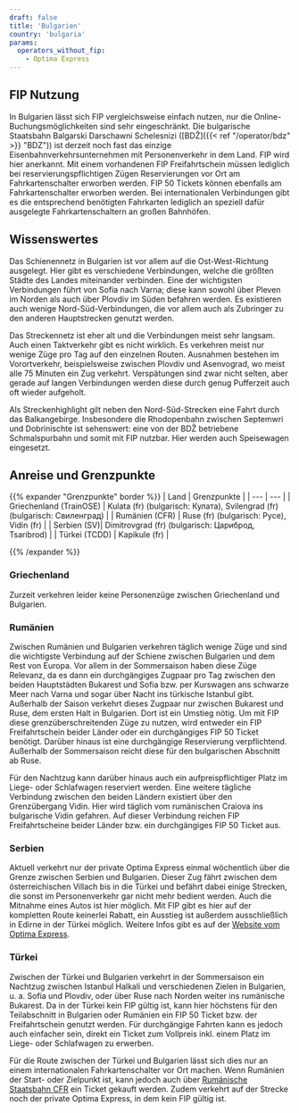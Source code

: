 ```yaml
---
draft: false
title: 'Bulgarien'
country: 'bulgaria'
params:
  operators_without_fip:
    - Optima Express
---
```


## FIP Nutzung

In Bulgarien lässt sich FIP vergleichsweise einfach nutzen, nur die Online-Buchungsmöglichkeiten sind sehr eingeschränkt. Die bulgarische Staatsbahn Balgarski Darschawni Schelesnizi ([BDŽ]({{< ref "/operator/bdz" >}} "BDZ")) ist derzeit noch fast das einzige Eisenbahnverkehrsunternehmen mit Personenverkehr in dem Land. FIP wird hier anerkannt. Mit einem vorhandenen FIP Freifahrtschein müssen lediglich bei reservierungspflichtigen Zügen Reservierungen vor Ort am Fahrkartenschalter erworben werden. FIP 50 Tickets können ebenfalls am Fahrkartenschalter erworben werden. Bei internationalen Verbindungen gibt es die entsprechend benötigten Fahrkarten lediglich an speziell dafür ausgelegte Fahrkartenschaltern an großen Bahnhöfen.

## Wissenswertes

Das Schienennetz in Bulgarien ist vor allem auf die Ost-West-Richtung ausgelegt. Hier gibt es verschiedene Verbindungen, welche die größten Städte des Landes miteinander verbinden. Eine der wichtigsten Verbindungen führt von Sofia nach Varna; diese kann sowohl über Pleven im Norden als auch über Plovdiv im Süden befahren werden. Es existieren auch wenige Nord-Süd-Verbindungen, die vor allem auch als Zubringer zu den anderen Hauptstrecken genutzt werden.  

Das Streckennetz ist eher alt und die Verbindungen meist sehr langsam. Auch einen Taktverkehr gibt es nicht wirklich. Es verkehren meist nur wenige Züge pro Tag auf den einzelnen Routen. Ausnahmen bestehen im Vorortverkehr, beispielsweise zwischen Plovdiv und Asenvograd, wo meist alle 75 Minuten ein Zug verkehrt. Verspätungen sind zwar nicht selten, aber gerade auf langen Verbindungen werden diese durch genug Pufferzeit auch oft wieder aufgeholt.

Als Streckenhighlight gilt neben den Nord-Süd-Strecken eine Fahrt durch das Balkangebirge. Insbesondere die Rhodopenbahn zwischen Septemwri und Dobrinischte ist sehenswert: eine von der BDŽ betriebene Schmalspurbahn und somit mit FIP nutzbar. Hier werden auch Speisewagen eingesetzt. 

## Anreise und Grenzpunkte

{{% expander "Grenzpunkte" border %}}
| Land | Grenzpunkte |
| --- | --- |
| Griechenland (TrainOSE) | Kulata (fr) (bulgarisch: Кулата), Svilengrad (fr) (bulgarisch: Свиленград) |
| Rumänien (CFR) | Ruse (fr) (bulgarisch: Русе), Vidin (fr) |
| Serbien (SV)| Dimitrovgrad (fr) (bulgarisch: Цариброд, Tsaribrod) |
| Türkei (TCDD) | Kapikule (fr) |

{{% /expander %}}

### Griechenland

Zurzeit verkehren leider keine Personenzüge zwischen Griechenland und Bulgarien.

### Rumänien

Zwischen Rumänien und Bulgarien verkehren täglich wenige Züge und sind die wichtigste Verbindung auf der Schiene zwischen Bulgarien und dem Rest von Europa. Vor allem in der Sommersaison haben diese Züge Relevanz, da es dann ein durchgängiges Zugpaar pro Tag zwischen den beiden Hauptstädten Bukarest und Sofia bzw. per Kurswagen ans schwarze Meer nach Varna und sogar über Nacht ins türkische Istanbul gibt. Außerhalb der Saison verkehrt dieses Zugpaar nur zwischen Bukarest und Ruse, dem ersten Halt in Bulgarien. Dort ist ein Umstieg nötig. Um mit FIP diese grenzüberschreitenden Züge zu nutzen, wird entweder ein FIP Freifahrtschein beider Länder oder ein durchgängiges FIP 50 Ticket benötigt. Darüber hinaus ist eine durchgängige Reservierung verpflichtend. Außerhalb der Sommersaison reicht diese für den bulgarischen Abschnitt ab Ruse.

Für den Nachtzug kann darüber hinaus auch ein aufpreispflichtiger Platz im Liege- oder Schlafwagen reserviert werden. Eine weitere tägliche Verbindung zwischen den beiden Ländern existiert über den Grenzübergang Vidin. Hier wird täglich vom rumänischen Craiova ins bulgarische Vidin gefahren. Auf dieser Verbindung reichen FIP Freifahrtscheine beider Länder bzw. ein durchgängiges FIP 50 Ticket aus.

### Serbien

Aktuell verkehrt nur der private Optima Express einmal wöchentlich über die Grenze zwischen Serbien und Bulgarien. Dieser Zug fährt zwischen dem österreichischen Villach bis in die Türkei und befährt dabei einige Strecken, die sonst im Personenverkehr gar nicht mehr bedient werden. Auch die Mitnahme eines Autos ist hier möglich. Mit FIP gibt es hier auf der kompletten Route keinerlei Rabatt, ein Ausstieg ist außerdem ausschließlich in Edirne in der Türkei möglich. Weitere Infos gibt es auf der [Website vom Optima Express](https://optimatours.de/).

### Türkei

Zwischen der Türkei und Bulgarien verkehrt in der Sommersaison ein Nachtzug zwischen Istanbul Halkali und verschiedenen Zielen in Bulgarien, u. a. Sofia und Plovdiv, oder über Ruse nach Norden weiter ins rumänische Bukarest. Da in der Türkei kein FIP gültig ist, kann hier höchstens für den Teilabschnitt in Bulgarien oder Rumänien ein FIP 50 Ticket bzw. der Freifahrtschein genutzt werden. Für durchgängige Fahrten kann es jedoch auch einfacher sein, direkt ein Ticket zum Vollpreis inkl. einem Platz im Liege- oder Schlafwagen zu erwerben.

Für die Route zwischen der Türkei und Bulgarien lässt sich dies nur an einem internationalen Fahrkartenschalter vor Ort machen. Wenn Rumänien der Start- oder Zielpunkt ist, kann jedoch auch über [Rumänische Staatsbahn CFR](https://bileteinternationale.cfrcalatori.ro/en/) ein Ticket gekauft werden. Zudem verkehrt auf der Strecke noch der private Optima Express, in dem kein FIP gültig ist.

